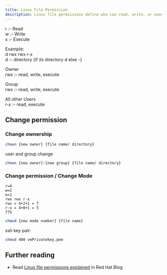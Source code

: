 ```yaml
---
title: Linux File Permission
description: Linux file permissions define who can read, write, or execute a file or directory, ensuring secure access control for users, groups, and others.
---
```

r :- Read\
w :- Write\
x :- Execute

Example:\
d rwx rwx r-x\
d :- directory {if its directory d else -}

Owner\
rwx :- read, write, execute

Group\
rwx :- read, write, execute

All other Users\
r-x :- read, execute 

## Change permission
### Change ownership
```bash
chown {new owner} {file name/ directory}
```
user and group change
```bash
chown {new owner}:{new group} {file name/ directory}
```
### Change permission / Change Mode
```
r=4
w=2
e=1
rwx rwx r-x
rwx = 4+2+1 = 7
r-x = 4+0+1 = 5
775 
```

```bash
chmod {new mode number} {file name}
```
ssh key pair:
```bash
chmod 400 vmPrivatekey.pem
```


## Further reading

- Read [Linux file permissions explained](https://www.redhat.com/en/blog/linux-file-permissions-explained) in Red Hat Blog

